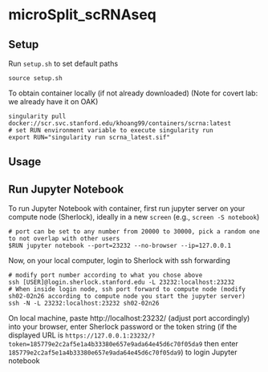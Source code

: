 # microSplit_scRNAseq

## Setup

Run `setup.sh` to set default paths

```
source setup.sh
```

To obtain container locally (if not already downloaded) (Note for covert lab: we already have it on OAK)
```
singularity pull docker://scr.svc.stanford.edu/khoang99/containers/scrna:latest
# set RUN environment variable to execute singularity run
export RUN="singularity run scrna_latest.sif"
```
## Usage


## Run Jupyter Notebook

To run Jupyter Notebook with container, first run jupyter server on your compute node (Sherlock), ideally in a new `screen` (e.g., `screen -S notebook`)

```
# port can be set to any number from 20000 to 30000, pick a random one to not overlap with other users
$RUN jupyter notebook --port=23232 --no-browser --ip=127.0.0.1
```

Now, on your local computer, login to Sherlock with ssh forwarding

```
# modify port number according to what you chose above
ssh [USER]@login.sherlock.stanford.edu -L 23232:localhost:23232 
# When inside login node, ssh port forward to compute node (modify sh02-02n26 according to compute node you start the jupyter server)
ssh -N -L 23232:localhost:23232 sh02-02n26
```

On local machine, paste http://localhost:23232/ (adjust port accordingly) into your browser, enter Sherlock password or the token string (if the displayed URL is `https://127.0.0.1:23232/?token=185779e2c2af5e1a4b33380e657e9ada64e45d6c70f05da9` then enter `185779e2c2af5e1a4b33380e657e9ada64e45d6c70f05da9`) to login Jupyter notebook
